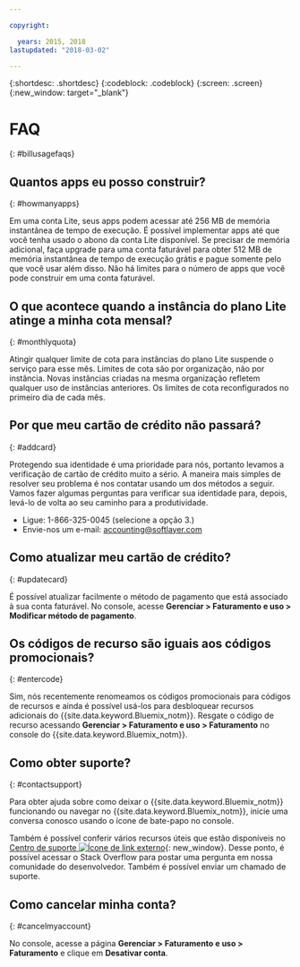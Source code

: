 ```yaml
---

copyright:

  years: 2015, 2018
lastupdated: "2018-03-02"

---
```


{:shortdesc: .shortdesc}
{:codeblock: .codeblock}
{:screen: .screen}
{:new_window: target="_blank"}

# FAQ
{: #billusagefaqs} 

## Quantos apps eu posso construir?
{: #howmanyapps}

Em uma conta Lite, seus apps podem acessar até 256 MB de memória instantânea de tempo de execução. É possível implementar apps até que você tenha usado o abono da conta Lite disponível. Se precisar de memória adicional, faça upgrade para uma conta faturável para obter 512 MB de memória instantânea de tempo de execução grátis e pague somente pelo que você usar além disso. Não há limites para o número de apps que você pode construir em uma conta faturável.

## O que acontece quando a instância do plano Lite atinge a minha cota mensal?
{: #monthlyquota}

Atingir qualquer limite de cota para instâncias do plano Lite suspende o serviço para esse mês. Limites de cota são por organização, não por instância. Novas instâncias criadas na mesma organização refletem qualquer uso de instâncias anteriores. Os limites de cota reconfigurados no primeiro dia de cada mês.

## Por que meu cartão de crédito não passará?
{: #addcard}

Protegendo sua identidade é uma prioridade para nós, portanto levamos a verificação de cartão de crédito muito a sério. A maneira mais simples de resolver seu problema é nos contatar usando um dos métodos a seguir. Vamos fazer algumas perguntas para verificar sua identidade para, depois, levá-lo de volta ao seu caminho para a produtividade. 

   * Ligue: 1-866-325-0045 (selecione a opção 3.)
   * Envie-nos um e-mail: [accounting@softlayer.com](accounting@softlayer.com) 
   
## Como atualizar meu cartão de crédito?
{: #updatecard}

É possível atualizar facilmente o método de pagamento que está associado à sua conta faturável. No console, acesse **Gerenciar > Faturamento e uso > Modificar método de pagamento**. 

## Os códigos de recurso são iguais aos códigos promocionais? 
{: #entercode}

Sim, nós recentemente renomeamos os códigos promocionais para códigos de recursos e ainda é possível usá-los para desbloquear recursos adicionais do {{site.data.keyword.Bluemix_notm}}. Resgate o código de recurso acessando **Gerenciar > Faturamento e uso > Faturamento** no console do {{site.data.keyword.Bluemix_notm}}. 

## Como obter suporte?
{: #contactsupport}

Para obter ajuda sobre como deixar o {{site.data.keyword.Bluemix_notm}} funcionando ou navegar no {{site.data.keyword.Bluemix_notm}}, inicie uma conversa conosco usando o ícone de bate-papo no console. 

Também é possível conferir vários recursos úteis que estão disponíveis no [Centro de suporte ![Ícone de link externo](../icons/launch-glyph.svg)](https://console.bluemix.net/unifiedsupport/supportcenter){: new_window}. Desse ponto, é possível acessar o Stack Overflow para postar uma pergunta em nossa comunidade do desenvolvedor. Também é possível enviar um chamado de suporte.  

## Como cancelar minha conta?
{: #cancelmyaccount}

No console, acesse a página **Gerenciar > Faturamento e uso > Faturamento** e clique em **Desativar conta**.



